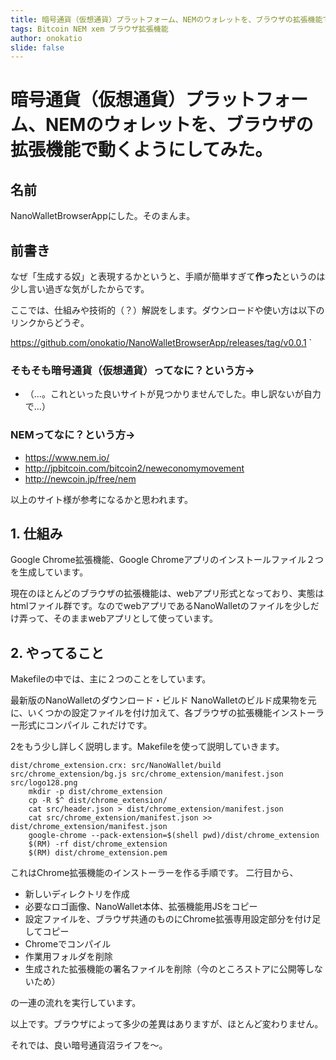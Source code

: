 ```yaml
---
title: 暗号通貨（仮想通貨）プラットフォーム、NEMのウォレットを、ブラウザの拡張機能で動くようにしてみた。
tags: Bitcoin NEM xem ブラウザ拡張機能
author: onokatio
slide: false
---
```

# 暗号通貨（仮想通貨）プラットフォーム、NEMのウォレットを、ブラウザの拡張機能で動くようにしてみた。
## 名前
NanoWalletBrowserAppにした。そのまんま。
## 前書き
なぜ「生成する奴」と表現するかというと、手順が簡単すぎて**作った**というのは少し言い過ぎな気がしたからです。

ここでは、仕組みや技術的（？）解説をします。ダウンロードや使い方は以下のリンクからどうぞ。

https://github.com/onokatio/NanoWalletBrowserApp/releases/tag/v0.0.1
`
### そもそも暗号通貨（仮想通貨）ってなに？という方→

- （…。これといった良いサイトが見つかりませんでした。申し訳ないが自力で…）

### NEMってなに？という方→

- https://www.nem.io/
- http://jpbitcoin.com/bitcoin2/neweconomymovement
- http://newcoin.jp/free/nem

以上のサイト様が参考になるかと思われます。

## 1. 仕組み
Google Chrome拡張機能、Google Chromeアプリのインストールファイル２つを生成しています。

現在のほとんどのブラウザの拡張機能は、webアプリ形式となっており、実態はhtmlファイル群です。なのでwebアプリであるNanoWalletのファイルを少しだけ弄って、そのままwebアプリとして使っています。

## 2. やってること

Makefileの中では、主に２つのことをしています。

最新版のNanoWalletのダウンロード・ビルド
NanoWalletのビルド成果物を元に、いくつかの設定ファイルを付け加えて、各ブラウザの拡張機能インストーラー形式にコンパイル
これだけです。

2をもう少し詳しく説明します。Makefileを使って説明していきます。

``` Makefile:Makefile
dist/chrome_extension.crx: src/NanoWallet/build src/chrome_extension/bg.js src/chrome_extension/manifest.json src/logo128.png
	mkdir -p dist/chrome_extension
	cp -R $^ dist/chrome_extension/
	cat src/header.json > dist/chrome_extension/manifest.json
	cat src/chrome_extension/manifest.json >> dist/chrome_extension/manifest.json
	google-chrome --pack-extension=$(shell pwd)/dist/chrome_extension
	$(RM) -rf dist/chrome_extension
	$(RM) dist/chrome_extension.pem
```
これはChrome拡張機能のインストーラーを作る手順です。
二行目から、

- 新しいディレクトリを作成
- 必要なロゴ画像、NanoWallet本体、拡張機能用JSをコピー
- 設定ファイルを、ブラウザ共通のものにChrome拡張専用設定部分を付け足してコピー
- Chromeでコンパイル
- 作業用フォルダを削除
- 生成された拡張機能の署名ファイルを削除（今のところストアに公開等しないため）

の一連の流れを実行しています。

以上です。ブラウザによって多少の差異はありますが、ほとんど変わりません。

それでは、良い暗号通貨沼ライフを〜。

